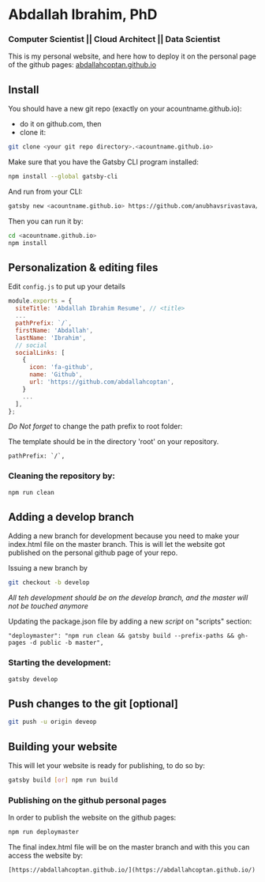 # Abdallah Ibrahim, PhD
### Computer Scientist || Cloud Architect || Data Scientist

This is my personal website, and here how to deploy it on the personal page of the github pages: [abdallahcoptan.github.io](https://abdallahcoptan.github.io/)

## Install

You should have a new git repo (exactly on your acountname.github.io):
 - do it on github.com, then
 - clone it:
 ```sh
 git clone <your git repo directory>.<acountname.github.io>
```

Make sure that you have the Gatsby CLI program installed:

```sh
npm install --global gatsby-cli
```
And run from your CLI:

```sh
gatsby new <acountname.github.io> https://github.com/anubhavsrivastava/gatsby-starter-resume
```

Then you can run it by:

```sh
cd <acountname.github.io>
npm install
```

## Personalization & editing files

Edit `config.js` to put up your details

```javascript
module.exports = {
  siteTitle: 'Abdallah Ibrahim Resume', // <title>
  ...
  pathPrefix: `/`,
  firstName: 'Abdallah',
  lastName: 'Ibrahim',
  // social
  socialLinks: [
    {
      icon: 'fa-github',
      name: 'Github',
      url: 'https://github.com/abdallahcoptan',
    }
    ...
  ],
};
```

*Do Not forget* to change the path prefix to root folder:

The template should be in the directory 'root' on your repository.

```
pathPrefix: `/`,
```

### Cleaning the repository by:

```sh
npm run clean
```




## Adding a develop branch

Adding a new branch for development because you need to make your index.html file on the master branch. 
This is will let the website got published on the personal github page of your repo.  

Issuing a new branch by

```sh
git checkout -b develop
```
*All teh development should be on the develop branch, and the master will not be touched anymore*

Updating the package.json file by adding a new *script* on "scripts" section:

```
"deploymaster": "npm run clean && gatsby build --prefix-paths && gh-pages -d public -b master",
```


### Starting the development:

```sh
gatsby develop
```

## Push changes to the git [optional]

```sh
git push -u origin deveop
```

## Building your website

This will let your website is ready for publishing, to do so by:

```sh
gatsby build [or] npm run build
```

### Publishing on the github personal pages

In order to publish the website on the github pages:

```sh
npm run deploymaster
```

The final index.html file will be on the master branch and with this you can access the website by:

```
[https://abdallahcoptan.github.io/](https://abdallahcoptan.github.io/)
```



